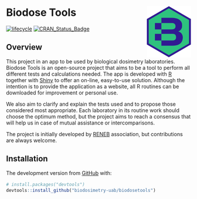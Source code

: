 
# Biodose Tools <img src="man/figures/logo.png" align="right" width="120"/>

<!-- badges: start -->

[![lifecycle](https://img.shields.io/badge/lifecycle-maturing-blue.svg)](https://www.tidyverse.org/lifecycle/#maturing)
[![CRAN\_Status\_Badge](https://www.r-pkg.org/badges/version/biodosetools)](https://cran.r-project.org/package=biodosetools)

<!-- badges: end -->

## Overview

This project in an app to be used by biological dosimetry laboratories.
Biodose Tools is an open-source project that aims to be a tool to
perform all different tests and calculations needed. The app is
developed with <a href="https://www.r-project.org/about.html">R</a>
together with <a href="https://shiny.rstudio.com">Shiny</a> to offer an
on-line, easy-to-use solution. Although the intention is to provide the
application as a website, all R routines can be downloaded for
improvement or personal use.

We also aim to clarify and explain the tests used and to propose those
considered most appropriate. Each laboratory in its routine work should
choose the optimum method, but the project aims to reach a consensus
that will help us in case of mutual assistance or intercomparisons.

The project is initially developed by
<a href="http://www.reneb.net">RENEB</a> association, but contributions
are always welcome.

## Installation

<!-- You can install the released version of <package> from [CRAN](https://CRAN.R-project.org) with: -->

<!-- ``` r -->

<!-- install.packages("mariokart") -->

<!-- ``` -->

<!-- And  -->

The development version from [GitHub](https://github.com/) with:

``` r
# install.packages("devtools")
devtools::install_github("biodosimetry-uab/biodosetools")
```

<!-- ## Examples -->
